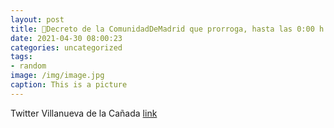 ```yaml
---
layout: post
title: 🔴Decreto de la ComunidadDeMadrid que prorroga, hasta las 0:00 h. del 9 de mayo, la limitación de la movilidad nocturna y la pro...
date: 2021-04-30 08:00:23
categories: uncategorized
tags:
- random
image: /img/image.jpg
caption: This is a picture
---
```

Twitter Villanueva de la Cañada [link](https://twitter.com/AytoVDLCanada/status/1387753016367910912)
